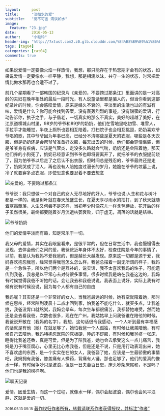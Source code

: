 ```yaml
---
layout:     post
title:      "淡如水的爱"
subtitle:   "爱不可言 清淡如水"
image:
  feature: "23.jpg"
date:       2016-05-13
author:     "小粒玲"
header-img: "http://7xtust.com2.z0.glb.clouddn.com/%E4%B8%B9%E9%A1%B6%E9%B9%A4.jpg"
tags: [tag04]
categories: [cat04]
comments: true
---
```

如果说爱情一定要像火焰一样热情，我想，那只能存在于热恋期才会有的状态，如果说爱情一定要像水一样平静，我想，那是相濡以沫，共守一生的状态，时常把爱情比做水那再也合适不过了。

前几个星期看了一部韩国的纪录片《亲爱的，不要跨过那条江》里面讲的是一对高龄的夫妇在晚年相处的最后一段时光，有人说童话里都是骗人的，但当你看到这部纪录片的时候，你会感叹爱情，原来是经久不衰的，平淡里的生活也过的有滋有味，爱情是什么？你可能会找到答案，没有轰轰烈烈的事迹，没有甜蜜的爱语，行动告诉你，执子之手，与子偕老，一切真实的那么不真实，美好的超越了美好，在江原道横城山村里，98岁的爷爷和89岁的奶奶，他们在雪地里吃初雪、堆雪人，手拉手才能睡觉，半夜上厕所也要相互陪着，打扫院子也会相互挑逗，奶奶喜欢爷爷唱的歌，其中爷爷因为年事已高，已经分不清哪些是夏天的衣服，哪些是冬天衣服，但是奶奶还是会帮爷爷准备好衣服，每天出去的时候，他们都会穿情侣装，但是爷爷身有疾病，应该是气管炎，走没多久路就会气喘，奶奶还是会陪着他，那天他们养的小狗死了，奶奶已经意识到爷爷也即将要离开了，就把爷爷的衣服提前烧了，因为怕爷爷以后走了之后认不出衣服，但时间总是残忍的，爷爷最终还是走了，奶奶哭成了泪人，再也没有人陪她度过漫长的岁月，她跪在爷爷的坟墓上说，冷了就要穿多点衣服，即使思念也要忍着不要去想念﻿

![亲爱的，不要跨过那条江](http://7xtust.com2.z0.glb.clouddn.com/%E4%BA%B2%E7%88%B1%E7%9A%84.jpg "亲爱的，不要跨过那条江")

爷爷说：我只想做一个对自己的女人无尽地好的好人，爷爷也说:人生和花与树叶都是一样的，我是树叶就在春天茂盛生长，在夏天享尽雨水的拍打，到了秋天就随着寒霜飘落，人生又何尝不是这样，当初年少时像花儿一样含苞待放，花开后的样子虽然很美，最终都要随着岁月流逝枯萎衰败，归于虚无，凋落的话就是结束。

![爷爷奶奶](http://7xtust.com2.z0.glb.clouddn.com/%E4%BA%B2%E7%88%B1%E7%9A%842.jpg "爷爷奶奶")


他们的爱情平淡而有趣，知足常乐于一切。

我父母的爱情，其实在我眼里看来，是很平常的，但在日常生活中，我也慢慢得去发现，去体会他们之间的爱，我爸爸近年身体不太好，检查住院是今年的事情了，以前，我是认为我妈不爱我爸的，但是越长大越发现。原来这一切都是源于爱，我妈喜欢抱怨我爸，经常觉得我爸怎么怎么样，我爸总摆着一副无所谓的样子，我妈是一个急性子，所以他们两个是互补的，说实话，我不太喜欢我妈的性子，可能遗传到我爸，我总是以平常心去对待很多事情，很多时候我是站在我爸这边的，我妈有时候觉得我爸不听她的话，会让我去和我爸说说，我表面上说好，实际上我有时候有说有时候没说，因为每个人都有自己的自由

我妈呢？其实还是一个非常好的女人，当我爸最远的时候，她有空就陪着她，那时候在惠州，经常陪到凌晨十二点才回到家，怕我爸不能吃什么，就买多点，让我爸挑，我爸没胃口就熬粥，我妈会晕车，每次坐车都很痛苦，我都替她难受，然而她还是会去看我爸，次数也很多，现在在广州，我姑姑早上问我爸谁在陪他的时候，我爸说开敏在（我妈的名字），我想，这句话很令我感动，一个人听到最有幸福感的话就是有他（她）在就足够了，她怕我爸一个人孤独，有时候让我弟陪他，有时候自己去陪他，我妈特抱怨医院的床板硬，睡的不舒服，有时候和我爸挤一张床，睡得比我爸还香，真是可爱，但是为了陪我爸，她也会去承受这么一点儿痛苦，我妈是刀子嘴豆腐心，心里无比心疼我爸，但是还是不说，只是用行动表现出来，她不喜欢虚的东西，是一个实实在在的女人，我爸娶了她，应该是一生最骄傲的事情吧，我妈拥有我爸，膝盖痛有人搽药，背痛有人锤，那也足够了，他们的爱真的像水一样，有时候争吵只是波浪，但是一日夫妻百日恩，床头吵架床尾和，不是吗？他们也是我的榜样啊。

![聊天记录](http://7xtust.com2.z0.glb.clouddn.com/%E4%BA%B2%E7%88%B1%E7%9A%843.jpg "聊天记录")

爱情，因爱生情，而这一个过程，就像水一样，偶尔会起波浪，偶尔也会风平浪静，这就是爱的一切。




   


<small>2016.05.13 09:18</small> 
<a href="http://www.jianshu.com/p/b0c821eb4fd1">著作权归作者所有，转载请联系作者获得授权，并标注“作者”</a>

